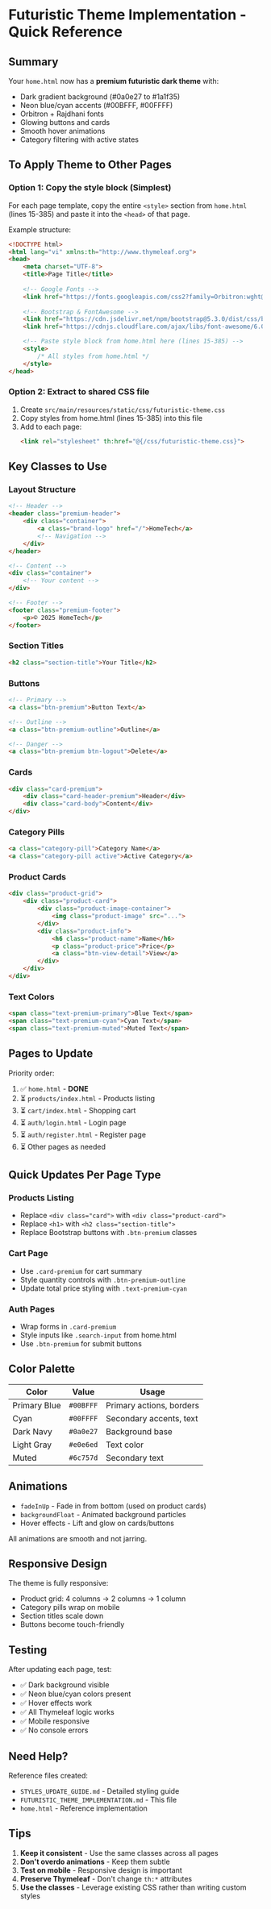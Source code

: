 # Futuristic Theme Implementation - Quick Reference

## Summary

Your `home.html` now has a **premium futuristic dark theme** with:
- Dark gradient background (#0a0e27 to #1a1f35)
- Neon blue/cyan accents (#00BFFF, #00FFFF)
- Orbitron + Rajdhani fonts
- Glowing buttons and cards
- Smooth hover animations
- Category filtering with active states

## To Apply Theme to Other Pages

### Option 1: Copy the style block (Simplest)

For each page template, copy the entire `<style>` section from `home.html` (lines 15-385) and paste it into the `<head>` of that page.

Example structure:
```html
<!DOCTYPE html>
<html lang="vi" xmlns:th="http://www.thymeleaf.org">
<head>
    <meta charset="UTF-8">
    <title>Page Title</title>
    
    <!-- Google Fonts -->
    <link href="https://fonts.googleapis.com/css2?family=Orbitron:wght@400;700;900&family=Rajdhani:wght@300;400;600;700&display=swap" rel="stylesheet">
    
    <!-- Bootstrap & FontAwesome -->
    <link href="https://cdn.jsdelivr.net/npm/bootstrap@5.3.0/dist/css/bootstrap.min.css" rel="stylesheet">
    <link href="https://cdnjs.cloudflare.com/ajax/libs/font-awesome/6.0.0/css/all.min.css" rel="stylesheet">

    <!-- Paste style block from home.html here (lines 15-385) -->
    <style>
        /* All styles from home.html */
    </style>
</head>
```

### Option 2: Extract to shared CSS file

1. Create `src/main/resources/static/css/futuristic-theme.css`
2. Copy styles from home.html (lines 15-385) into this file
3. Add to each page:
   ```html
   <link rel="stylesheet" th:href="@{/css/futuristic-theme.css}">
   ```

## Key Classes to Use

### Layout Structure
```html
<!-- Header -->
<header class="premium-header">
    <div class="container">
        <a class="brand-logo" href="/">HomeTech</a>
        <!-- Navigation -->
    </div>
</header>

<!-- Content -->
<div class="container">
    <!-- Your content -->
</div>

<!-- Footer -->
<footer class="premium-footer">
    <p>© 2025 HomeTech</p>
</footer>
```

### Section Titles
```html
<h2 class="section-title">Your Title</h2>
```

### Buttons
```html
<!-- Primary -->
<a class="btn-premium">Button Text</a>

<!-- Outline -->
<a class="btn-premium-outline">Outline</a>

<!-- Danger -->
<a class="btn-premium btn-logout">Delete</a>
```

### Cards
```html
<div class="card-premium">
    <div class="card-header-premium">Header</div>
    <div class="card-body">Content</div>
</div>
```

### Category Pills
```html
<a class="category-pill">Category Name</a>
<a class="category-pill active">Active Category</a>
```

### Product Cards
```html
<div class="product-grid">
    <div class="product-card">
        <div class="product-image-container">
            <img class="product-image" src="...">
        </div>
        <div class="product-info">
            <h6 class="product-name">Name</h6>
            <p class="product-price">Price</p>
            <a class="btn-view-detail">View</a>
        </div>
    </div>
</div>
```

### Text Colors
```html
<span class="text-premium-primary">Blue Text</span>
<span class="text-premium-cyan">Cyan Text</span>
<span class="text-premium-muted">Muted Text</span>
```

## Pages to Update

Priority order:
1. ✅ `home.html` - **DONE**
2. ⏳ `products/index.html` - Products listing
3. ⏳ `cart/index.html` - Shopping cart
4. ⏳ `auth/login.html` - Login page
5. ⏳ `auth/register.html` - Register page
6. ⏳ Other pages as needed

## Quick Updates Per Page Type

### Products Listing
- Replace `<div class="card">` with `<div class="product-card">`
- Replace `<h1>` with `<h2 class="section-title">`
- Replace Bootstrap buttons with `.btn-premium` classes

### Cart Page
- Use `.card-premium` for cart summary
- Style quantity controls with `.btn-premium-outline`
- Update total price styling with `.text-premium-cyan`

### Auth Pages
- Wrap forms in `.card-premium`
- Style inputs like `.search-input` from home.html
- Use `.btn-premium` for submit buttons

## Color Palette

| Color | Value | Usage |
|-------|-------|-------|
| Primary Blue | `#00BFFF` | Primary actions, borders |
| Cyan | `#00FFFF` | Secondary accents, text |
| Dark Navy | `#0a0e27` | Background base |
| Light Gray | `#e0e6ed` | Text color |
| Muted | `#6c757d` | Secondary text |

## Animations

- `fadeInUp` - Fade in from bottom (used on product cards)
- `backgroundFloat` - Animated background particles
- Hover effects - Lift and glow on cards/buttons

All animations are smooth and not jarring.

## Responsive Design

The theme is fully responsive:
- Product grid: 4 columns → 2 columns → 1 column
- Category pills wrap on mobile
- Section titles scale down
- Buttons become touch-friendly

## Testing

After updating each page, test:
- ✅ Dark background visible
- ✅ Neon blue/cyan colors present
- ✅ Hover effects work
- ✅ All Thymeleaf logic works
- ✅ Mobile responsive
- ✅ No console errors

## Need Help?

Reference files created:
- `STYLES_UPDATE_GUIDE.md` - Detailed styling guide
- `FUTURISTIC_THEME_IMPLEMENTATION.md` - This file
- `home.html` - Reference implementation

## Tips

1. **Keep it consistent** - Use the same classes across all pages
2. **Don't overdo animations** - Keep them subtle
3. **Test on mobile** - Responsive design is important
4. **Preserve Thymeleaf** - Don't change `th:*` attributes
5. **Use the classes** - Leverage existing CSS rather than writing custom styles


